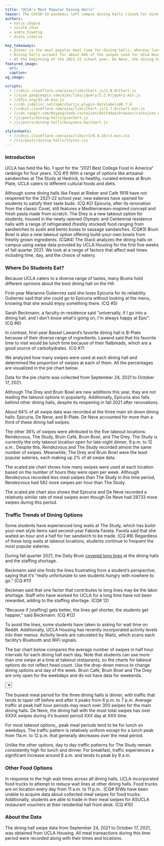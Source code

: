 ```yaml
---
title: "UCLA's Most Popular Dining Halls"
teaser: The COVID-19 pandemic left campus dining halls closed for dine-in. Now that students have returned to campus, which dining halls have been the most popular amongst hungry Bruins?
authors:
  - nalin_chopra
  - nicole_chua
  - andre_hiwatig
  - disha_sikaria

key_takeaways:
  - Dinner is the most popular meal time for dining halls, whereas lunch is the most popular meal time for takeout options like The Study and Rendezvous. Traffic generally peaks between 6 p.m. and  7 p.m. for dining halls and between 11 a.m. and 12 p.m. for takeout options.
  - Dining halls account for about 64% of the swipes used for UCLA Housing dining locations at the start of the year. Takeout options accounted for the other 36%.Dining halls account for about 64% of the swipes used for UCLA Housing dining locations at the start of the year. Takeout options accounted for the other 36%.
  - At the beginning of the 2021-22 school year, De Neve, the dining hall with the most swipes, recorded 119,835 swipes in 23 days. The takeout restaurant with the most swipes was The Study at Hedrick which recorded 117,463 swipes.
featured_image:
  url: 
  caption: 
og_image: 

scripts:
  - //cdnjs.cloudflare.com/ajax/libs/Chart.js/2.8.0/Chart.js
  - //ajax.googleapis.com/ajax/libs/jquery/2.2.0/jquery.min.js
  - //d3js.org/d3.v6.min.js
  - //cdn.jsdelivr.net/npm/chartjs-plugin-datalabels@0.7.0
  - //cdnjs.cloudflare.com/ajax/libs/Chart.js/3.7.0/chart.min.js
  - //cdn.rawgit.com/Keyang/node-csvtojson/d41f44aa/browser/csvtojson.min.js
  - /js/posts/dining-halls/piechart.js
  - /js/posts/dining-halls/busyness-barchart.js

stylesheets:
  - //cdnjs.cloudflare.com/ajax/libs/c3/0.4.10/c3.min.css
  - /css/posts/dining-halls/styles.css
---
```

### Introduction
UCLA has held the No. 1 spot for the “2021 Best College Food in America” rankings for four years. (CQ #1) With a range of options like artisanal sandwiches at The Study at Hedrick, to healthy, curated entrees at Bruin Plate, UCLA caters to different cultural foods and diets. 

Although some dining halls like Feast at Rieber and Cafe 1919 have not reopened for the 2021-22 school year, new eateries have opened for students to satisfy their taste buds. (CQ #2) Epicuria, after its renovation from the classic Covel, still features a Mediterranean-inspired concept and fresh pasta made from scratch. The Drey is a new takeout option for students, housed in the newly opened Olympic and Centennial residence halls with a range of refrigerated (freshly stocked) food ranging from sandwiches to sushi and bento boxes to sausage sandwiches. (CQ#3) Bruin Bowl is also a new takeout option offering build-your-own bowls from freshly grown ingredients. (CQ#4) 
The Stack analyzes the dining halls on campus using swipe data provided by UCLA Housing for  the first five weeks of fall quarter 2021. We look at a range of factors that affect wait times including time, day, and the choice of eatery. 

### Where Do Students Eat? 
Because UCLA caters to a diverse range of tastes, many Bruins hold different opinions about the best dining hall on the Hill.

First-year Marianne Gutierrrez said she loves Epicuria for its reliability. Gutierrez said that she could go to Epicuria without looking at the menu, knowing that she would enjoy something there. (CQ #5) 

Sarah Beckmann, a faculty-in-residence said “universally, if I go into a dining hall, and I don't know what's going on, I'm always happy at Epic”. (CQ #6)

In contrast, first-year Bassel Lawand’s favorite dining hall is B-Plate because of their diverse range of ingredients. Lawand said that his favorite time to visit would be lunch time because of their flatbreads, which are a good source of carbohydrates. (CQ #7)

We analyzed how many swipes were used at each dining hall and determined the proportion of swipes at each of them. All the percentages are visualized in the pie chart below.


<div class = 'pieCharts'>
<div class = 'pie_chart'><canvas id = 'SwipesPieChart'></canvas></div>
<div class = 'pie_chart'><canvas id = 'ScaledPieChart'></canvas></div>
</div>
<p class = 'caption'>Data for the pie charts was collected from September 24, 2021 to October 17, 2021.</p>
Although The Drey and Bruin Bowl are new additions this year, they are not leading the takeout options in popularity. Additionally, Epicuria also falls behind other dining halls, despite its reopening in fall 2021 after renovations.

About 64% of all swipe data was recorded at the three main sit-down dining halls: Epicuria, De Neve, and B-Plate. De Neve accounted for more than a third of these dining hall swipes. 

The other 36% of swipes were attributed to the five takeout locations: Rendezvous, The Study, Bruin Café, Bruin Bowl, and The Drey. The Study is currently the only takeout location open for late-night dinner, 9 p.m. to 12 a.m.. Despite this, Rendezvous and The Study recorded almost the same number of swipes. Meanwhile, The Drey and Bruin Bowl were the least popular eateries, each making up 2% of all swipe data.

The scaled pie chart shows how many swipes were used at each location based on the number of hours they were open per week. Although Rendezvous recorded less meal swipes than The Study in this time period, Rendezvous had 582 more swipes per hour than The Study. 

The scaled pie chart also shows that Epicuria and De Neve recorded a relatively similar rate of meal swipes even though De Neve had 28733 more swipes during this period.

### Traffic Trends of Dining Options

Some students have experienced long waits at The Study, which has build-your-own style items said second-year Fabiola Favela. Favela said that she waited an hour and a half for her sandwich to be made. (CQ #8) Regardless of these long waits at takeout locations, students continue to frequent the most popular eateries.

During fall quarter 2021, the Daily Bruin [covered long lines](https://dailybruin.com/2021/09/24/students-face-long-lines-wait-times-at-dining-halls-amid-staffing-shortage) at the dining halls and the staffing shortage. 

Beckmann said she finds the lines frustrating from a student’s perspective, saying that it’s “really unfortunate to see students hungry with nowhere to go.” (CQ #11) 

Beckman said that one factor that contributes to long lines may be the labor shortage. Staff who have worked for UCLA for a long time have not been rewarded, adding to the staffing shortage.
(CQ# 12)

“Because if [staffing] gets better, the lines get shorter, the students get happier,” said Beckmann. (CQ #12)

To avoid the lines, some students have taken to asking for wait time on Reddit. Additionally, UCLA Housing has recently incorporated activity levels into their menus. Activity levels are calculated by Waitz, which scans each facility’s Bluetooth and WiFi signals. 

The bar chart below compares the average number of swipes in half hour intervals for each dining hall each day. Note that students can use more than one swipe at a time at takeout restaurants,  so the charts for takeout options do not reflect head count. Use the drop-down menus to change dining options and day of the week. Bruin Café, Bruin Bowl and The Drey are only open for the weekdays and do not have data for weekends.

<select id="Dining-Hall"></select>
<!-- <select id="Day"></select> -->
<div class = 'bar_chart'><canvas id = 'barChart'></canvas></div>

The busiest meal period for the three dining halls is dinner, with traffic that tends to taper off before and after it peaks from 6 p.m. to 7 p.m. Average traffic at peak half hour periods may reach over 300 swipes for the main dining halls. De Neve, the dining hall with the most total swipes has over XXXX swipes during it’s busiest period XXX day at XXX time.  

For most takeout options,, peak meal periods tend to be for lunch on weekdays. The traffic pattern is relatively uniform except for a lunch peak from 11a.m. to 12 p.m. that generally decreases over the meal period. 

Unlike the other options, day to day traffic patterns for The Study remain consistently high for lunch and dinner. For breakfast, traffic experiences a significant increase around 8 a.m. and tends to peak by 9 a.m.

### Other Food Options
In response to the high wait times across all dining halls, UCLA incorporated food trucks to attempt to reduce wait lines at other dining halls.  Food trucks are on location every day from 11 a.m. to 11 p.m.. (CQ# 9)We have been unable to acquire data about collected meal swipes for food trucks. Additionally, students are able to trade in their meal swipes for ASUCLA restaurant vouchers at their residential hall front desk.  (CQ #10) 



### About the Data
The dining hall swipe data from September 24, 2021 to October 17, 2021, was obtained from UCLA Housing. All meal transactions during this time period were recorded along with their times and locations.
